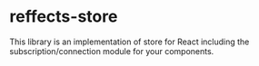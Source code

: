 # reffects-store

This library is an implementation of store for React including the subscription/connection module for your components.

